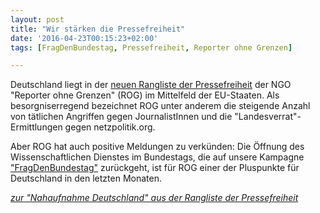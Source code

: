 ```yaml
---
layout: post
title: "Wir stärken die Pressefreiheit"
date: '2016-04-23T00:15:23+02:00'
tags: [FragDenBundestag, Pressefreiheit, Reporter ohne Grenzen]

---
```


Deutschland liegt in der <a href="https://www.reporter-ohne-grenzen.de/presse/pressemitteilungen/meldung/journalisten-weltweit-unter-zunehmendem-druck/">neuen Rangliste der Pressefreiheit</a> der NGO "Reporter ohne Grenzen" (ROG) im Mittelfeld der EU-Staaten. Als besorgniserregend bezeichnet ROG unter anderem die steigende Anzahl von tätlichen Angriffen gegen JournalistInnen und die "Landesverrat"-Ermittlungen gegen netzpolitik.org.

Aber ROG hat auch positive Meldungen zu verkünden: Die Öffnung des Wissenschaftlichen Dienstes im Bundestags, die auf unsere Kampagne <a href="http://blog.fragdenstaat.de/2016/fragdenbundestags-erfolg/">"FragDenBundestag"</a> zurückgeht, ist für ROG einer der Pluspunkte für Deutschland in den letzten Monaten.

<em><a href="https://www.reporter-ohne-grenzen.de/fileadmin/Redaktion/Presse/Downloads/Ranglisten/Rangliste_2016/Nahaufnahme_Deutschland_2016.pdf">zur "Nahaufnahme Deutschland" aus der Rangliste der Pressefreiheit</a></em>
